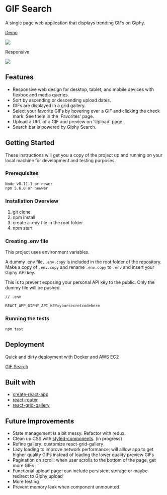 # GIF Search

A single page web application that displays trending GIFs on Giphy.

[Demo](http://ec2-34-209-235-160.us-west-2.compute.amazonaws.com/)

![](https://thumbs.gfycat.com/WhisperedAmbitiousAmurminnow-size_restricted.gif)

Responsive

![](https://thumbs.gfycat.com/ImpressiveWeepyBarbet-size_restricted.gif)

## Features

* Responsive web design for desktop, tablet, and mobile devices with flexbox and media queries.
* Sort by ascending or descending upload dates.
* GIFs are displayed in a grid gallery.
* Select your favorite GIFs by hovering over a GIF and clicking the check mark. See them in the 'Favorites' page.
* Upload a URL of a GIF and preview on 'Upload' page.
* Search bar is powered by Giphy Search.


## Getting Started
These instructions will get you a copy of the project up and running on your local machine for development and testing purposes.

### Prerequisites

```
Node v8.11.1 or newer
npm 5.6.0 or newwer
```

### Installation Overview

1. git clone
1. npm install
1. create a .env file in the root folder
1. npm start


### Creating .env file

This project uses environment variables. 

A dummy .env file, `.env.copy` is included in the root folder of the repository. Make a copy of `.env.copy` and rename `.env.copy` to `.env` and insert your Giphy API key. 

This is to prevent exposing your personal API key to the public. Only the dummy file will be pushed. 

```
// .env

REACT_APP_GIPHY_API_KEY=yoursecretcodehere
```

### Running the tests

```
npm test
```

## Deployment

Quick and dirty deployment with Docker and AWS EC2 

[GIF Search](http://ec2-34-209-235-160.us-west-2.compute.amazonaws.com/)

## Built with

* [create-react-app](https://github.com/facebook/create-react-app)
* [react-router](https://reacttraining.com/react-router/)
* [react-grid-gallery](https://benhowell.github.io/react-grid-gallery/)


## Future Improvements

* State management is a bit messy. Refactor with redux.
* Clean up CSS with [styled-components](https://www.styled-components.com/). (in progress)
* Refine gallery: customize react-grid-gallery
* Lazy loading to improve network performance: will alllow app to get higher quality GIFs instead of loading the lower quality preview GIFs
* Pagination on scroll: when user scrolls to the bottom of the page, get more GIFs
* Functional upload page: can include persistent storage or maybe redirect to Giphy upload
* More testing
* Prevent memory leak when component unmounted